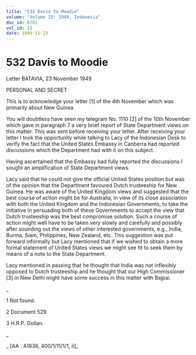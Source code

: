 ```yaml
---
title: "532 Davis to Moodie"
volume: "Volume 15: 1949, Indonesia"
doc_id: 6701
vol_id: 15
date: 1949-11-23
---
```


# 532 Davis to Moodie

Letter BATAVIA, 23 November 1949

PERSONAL AND SECRET

This is to acknowledge your letter [1] of the 4th November which was primarily about New Guinea.

You will doubtless have seen my telegram No. 1110 [2] of the 10th November which gave in paragraph 7 a very brief report of State Department views on this matter. This was sent before receiving your letter. After receiving your letter I took the opportunity while talking to Lacy of the Indonesian Desk to verify the fact that the United States Embassy in Canberra had reported discussions which the Department had with it on this subject.

Having ascertained that the Embassy had fully reported the discussions I sought an amplification of State Department views.

Lacy said that he could not give the official United States position but was of the opinion that the Department favoured Dutch trusteeship for New Guinea. He was aware of the United Kingdom views and suggested that the best course of action might be for Australia, in view of its close association with both the United Kingdom and the Indonesian Governments, to take the initiative in persuading both of these Governments to accept the view that Dutch trusteeship was the best compromise solution. Such a course of action might well have to be taken very slowly and carefully and possibly after sounding out the views of other interested governments, e.g., India, Burma, Siam, Philippines, New Zealand, etc. This suggestion was put forward informally but Lacy mentioned that if we wished to obtain a more formal statement of United States views we might see fit to seek them by means of a note to the State Department.

Lacy mentioned in passing that he thought that India was not inflexibly opposed to Dutch trusteeship and he thought that our High Commissioner [3] in New Delhi might have some success in this matter with Bajpai.

_

1 Not found.

2 Document 529.

3 H.R.P. Gollan.

_

_ [AA : A1838, 400/1/11/1/1, ii]_
